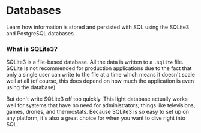 # Databases

Learn how information is stored and persisted with SQL using the SQLite3 and PostgreSQL databases.


### What is SQLite3?

SQLite3 is a file-based database. All the data is written to a `.sqlite` file. SQLite is not recommended for production applications due to the fact that only a single user can write to the file at a time which means it doesn't scale well at all (of course, this does depend on how much the application is even using the database).  

But don't write SQLite3 off too quickly. This light database actually works well for systems that have no need for administrators; things like televisions, games, drones, and thermostats. Because SQLite3 is so easy to set up on any platform, it's also a great choice for when you want to dive right into SQL.
